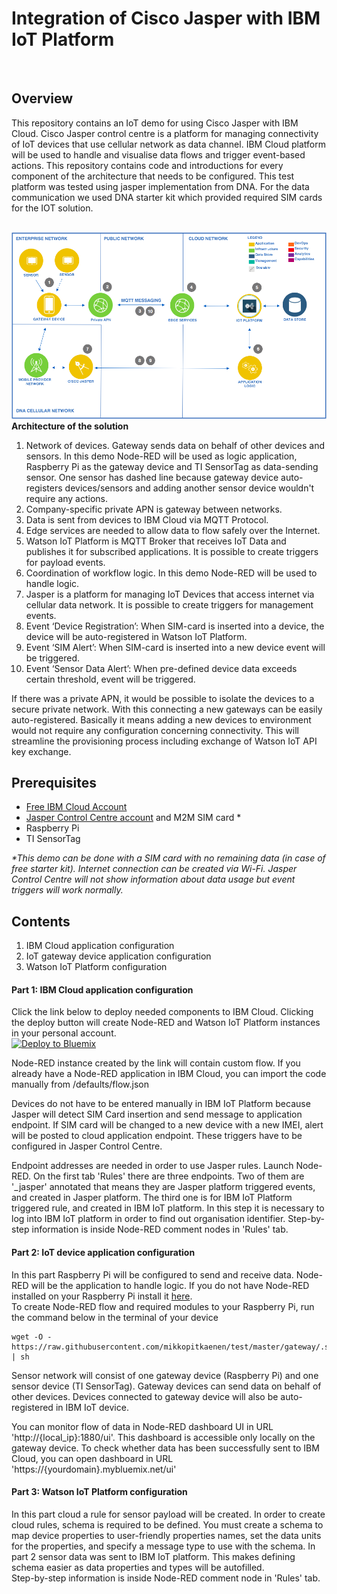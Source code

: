 # Integration of Cisco Jasper with IBM IoT Platform
<br>

## Overview

This repository contains an IoT demo for using Cisco Jasper with IBM Cloud. Cisco Jasper control centre is a platform for managing connectivity of IoT devices that use cellular network as data channel. IBM Cloud platform will be used to handle and visualise data flows and trigger event-based actions. This repository contains code and introductions for every component of the architecture that needs to be configured. This test platform was tested using jasper implementation from DNA. For the data communication we used DNA starter kit which provided required SIM cards for the IOT solution.
<br><br>

![architecture](https://raw.githubusercontent.com/mikkopitkaenen/ibm-cloud-with-cisco-jasper/master/readme_images/architecture.png)<br>
**Architecture of the solution**

1. Network of devices. Gateway sends data on behalf of other devices and sensors. In this demo Node-RED will be used as logic application, Raspberry Pi as the gateway device and TI SensorTag as data-sending sensor. One sensor has dashed line because gateway device auto-registers devices/sensors and adding another sensor device wouldn't require any actions.
2. Company-specific private APN is gateway between networks.    
3. Data is sent from devices to IBM Cloud via MQTT Protocol.
4. Edge services are needed to allow data to flow safely over the Internet.
5. Watson IoT Platform is MQTT Broker that receives IoT Data and publishes it for subscribed applications. It is possible to create triggers for payload events.
6. Coordination of workflow logic. In this demo Node-RED will be used to handle logic.
7. Jasper is a platform for managing IoT Devices that access internet via cellular data network. It is possible to create triggers for management events.
8. Event ‘Device Registration’: When SIM-card is inserted into a device, the device will be auto-registered in Watson IoT Platform.
9. Event ‘SIM Alert’: When SIM-card is inserted into a new device event will be triggered.
10. Event ‘Sensor Data Alert’: When pre-defined device data exceeds certain threshold, event will be triggered.

If there was a private APN, it would be possible to isolate the devices to a secure private network. With this connecting a new gateways can be easily auto-registered. Basically it means adding a new devices to environment would not require any configuration concerning connectivity. This will streamline the provisioning process including exchange of Watson IoT API key exchange.

## Prerequisites
- [Free IBM Cloud Account](https://bluemix.net/)
- [Jasper Control Centre account](https://dna.jasper.com) and M2M SIM card *
- Raspberry Pi
- TI SensorTag

*\*This demo can be done with a SIM card with no remaining data (in case of free starter kit). Internet connection can be created via Wi-Fi. Jasper Control Centre will not show information about data usage but event triggers will work normally.*


## Contents<br>
1. IBM Cloud application configuration<br>
2. IoT gateway device application configuration<br>
3. Watson IoT Platform configuration <br>


#### Part 1: IBM Cloud application configuration
Click the link below to deploy needed components to IBM Cloud. Clicking the deploy button will create Node-RED and Watson IoT Platform instances in your personal account. <br>
[![Deploy to Bluemix](https://bluemix.net/deploy/button.png)](https://bluemix.net/deploy?repository=https://github.com/mikkopitkaenen/test.git&branch=master)

Node-RED instance created by the link will contain custom flow. If you already have a Node-RED application in IBM Cloud, you can import the code manually from /defaults/flow.json


Devices do not have to be entered manually in IBM IoT Platform because Jasper will detect SIM Card insertion and send message to application endpoint. If SIM card will be changed to a new device with a new IMEI, alert will be posted to cloud application endpoint. These triggers have to be configured in Jasper Control Centre.

Endpoint addresses are needed in order to use Jasper rules.
Launch Node-RED. On the first tab 'Rules' there are three endpoints. Two of them are '\_jasper' annotated that means they are Jasper platform triggered events, and created in Jasper platform. The third one is for IBM IoT Platform triggered rule, and created in IBM IoT platform.
In this step it is necessary to log into IBM IoT platform in order to find out organisation identifier.
Step-by-step information is inside Node-RED comment nodes in 'Rules' tab.


#### Part 2: IoT device application configuration
In this part Raspberry Pi will be configured to send and receive data. Node-RED will be the application to handle logic. If you do not have Node-RED installed on your Raspberry Pi install it [here](https://nodered.org/docs/getting-started/installation).
<br>
To create Node-RED flow and required modules to your Raspberry Pi, run the command below in the terminal of your device

```
wget -O - https://raw.githubusercontent.com/mikkopitkaenen/test/master/gateway/.script.sh | sh
```

Sensor network will consist of one gateway device (Raspberry Pi) and one sensor device (TI SensorTag). Gateway devices can send data on behalf of other devices. Devices connected to gateway device will also be auto-registered in IBM IoT device.

You can monitor flow of data in Node-RED dashboard UI in URL 'http://{local_ip}:1880/ui'. This dashboard is accessible only locally on the gateway device.
To check whether data has been successfully sent to IBM Cloud, you can open dashboard in URL 'https://{yourdomain}.mybluemix.net/ui'

#### Part 3: Watson IoT Platform configuration
In this part cloud a rule for sensor payload will be created. In order to create cloud rules, schema is required to be defined. You must create a schema to map device properties to user-friendly properties names, set the data units for the properties, and specify a message type to use with the schema. In part 2 sensor data was sent to IBM IoT platform. This makes defining schema easier as data properties and types will be autofilled.<br>
Step-by-step information is inside Node-RED comment node in 'Rules' tab.
